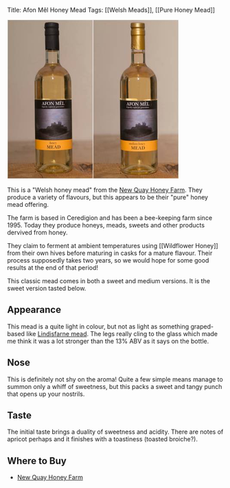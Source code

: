 Title: Afon Mêl Honey Mead
Tags: [[Welsh Meads]], [[Pure Honey Mead]]

![](/images/afon-mel-honey.jpg)

This is a "Welsh honey mead" from the [New Quay Honey Farm](/new-quay-honey-farm/). They produce a variety of flavours, but this appears to be their "pure" honey mead offering.

The farm is based in Ceredigion and has been a bee-keeping farm since 1995. Today they produce honeys, meads, sweets and other products dervived from honey.

<!-- PELICAN_END_SUMMARY -->

They claim to ferment at ambient temperatures using [[Wildflower Honey]] from their own hives before maturing in casks for a mature flavour. Their process supposedly takes two years, so we would hope for some good results at the end of that period!

This classic mead comes in both a sweet and medium versions. It is the sweet version tasted below.

## Appearance

This mead is a quite light in colour, but not as light as something
graped-based like [Lindisfarne mead](/lindisfarne/). The legs really cling to the glass which made me think it was a lot stronger than the 13% ABV as it says on the bottle.

## Nose

This is definitely not shy on the aroma! Quite a few simple means manage to summon only a whiff of sweetness, but this packs a sweet and tangy punch that opens up your nostrils.

## Taste

The initial taste brings a duality of sweetness and acidity. There are notes of apricot perhaps and it finishes with a toastiness (toasted broiche?).

## Where to Buy

- [New Quay Honey Farm](http://www.thehoneyfarm.co.uk/catalog_view.php?id=7)
